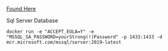 [Found Here](https://hub.docker.com/_/microsoft-mssql-server)

Sql Server Database

```shell
docker run -e "ACCEPT_EULA=Y" -e "MSSQL_SA_PASSWORD=yourStrong(!)Password" -p 1433:1433 -d mcr.microsoft.com/mssql/server:2019-latest
```